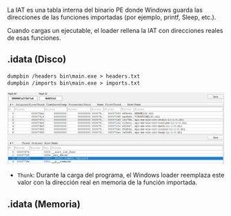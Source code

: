 La IAT es una tabla interna del binario PE donde Windows guarda las direcciones de las funciones importadas (por ejemplo, printf, Sleep, etc.).

Cuando cargas un ejecutable, el loader rellena la IAT con direcciones reales de esas funciones.

## .idata (Disco)

```
dumpbin /headers bin\main.exe > headers.txt
dumpbin /imports bin\main.exe > imports.txt
```

![alt text](./img/image.png)

- ``Thunk``: Durante la carga del programa, el Windows loader reemplaza este valor con la dirección real en memoria de la función importada.


## .idata (Memoria)

